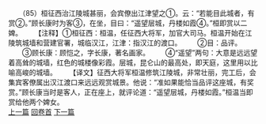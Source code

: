 　　（85）桓征西治江陵城甚丽，会宾僚出江津望之①。云：“若能目此城者，有赏②。”顾长康时为客③，在坐，目曰：“遥望层城，丹楼如霞④。”桓即赏以二婢。
　　【注释】①桓征西：桓温，任征西大将军，加官大司马。桓温开始在江陵筑城墙和营建官署，城临汉江，江津：指汉江的渡口。
　　②目：品评。
　　③顾长康：顾恺之，字长康，著名画家。
　　④“遥望”两句：大意是远远望着高耸的城墙，红色的城楼像彩霞。层城，昆仑山的最高处，即天庭，这里用以比喻高峻的城墙。
　　【译文】征西大将军桓温修筑江陵城，非常壮丽，完工后，会集宾客僚属出汉江渡口来远远观赏城景。他说：“准如果能恰当品评这座城，有奖赏。”顾长康当时是客人，正在座上，就评论道：“遥望层城，丹楼如霞。”桓温当即赏给他两个婢女。
<br>[上一篇](02_084) [回卷首](02_000) [下一篇](02_086)
